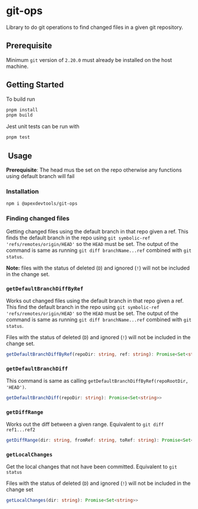 # git-ops

Library to do git operations to find changed files in a given git repository.

## Prerequisite

Minimum `git` version of `2.20.0` must already be installed on the host machine.

## Getting Started

To build run

```bash
pnpm install
pnpm build
```

Jest unit tests can be run with

```bash
pnpm test
```

##  Usage

**Prerequisite**: The head mus tbe set on the repo otherwise any functions using default branch will fail

### Installation

```shell
npm i @apexdevtools/git-ops
```

### Finding changed files

Getting changed files using the default branch in that repo given a ref. This finds the default branch in the repo using `git symbolic-ref 'refs/remotes/origin/HEAD'` so the `HEAD` must be set.
The output of the command is same as running `git diff branchName...ref` combined with `git status`.

**Note:** files with the status of deleted (`D`) and ignored (`!`) will not be included in the change set.

### `getDefaultBranchDiffByRef`

Works out changed files using the default branch in that repo given a ref.
This find the default branch in the repo using `git symbolic-ref 'refs/remotes/origin/HEAD'`
so the `HEAD` must be set. The output of the command is same as running `git diff branchName...ref` combined with `git status`.

Files with the status of deleted (`D`) and ignored (`!`) will not be included in the change set.

```TypeScript
getDefaultBranchDiffByRef(repoDir: string, ref: string): Promise<Set<string>>
```

### `getDefaultBranchDiff`

This command is same as calling `getDefaultBranchDiffByRef(repoRootDir, 'HEAD')`.

```TypeScript
getDefaultBranchDiff(repoDir: string): Promise<Set<string>>
```

### `getDiffRange`

Works out the diff between a given range. Equivalent to `git diff ref1...ref2`

```Typescript
getDiffRange(dir: string, fromRef: string, toRef: string): Promise<Set<string>>
```

### `getLocalChanges`

Get the local changes that not have been committed. Equivalent to `git status`

Files with the status of deleted (`D`) and ignored (`!`) will not be included in the change set

```TypeScript
getLocalChanges(dir: string): Promise<Set<string>>
```
